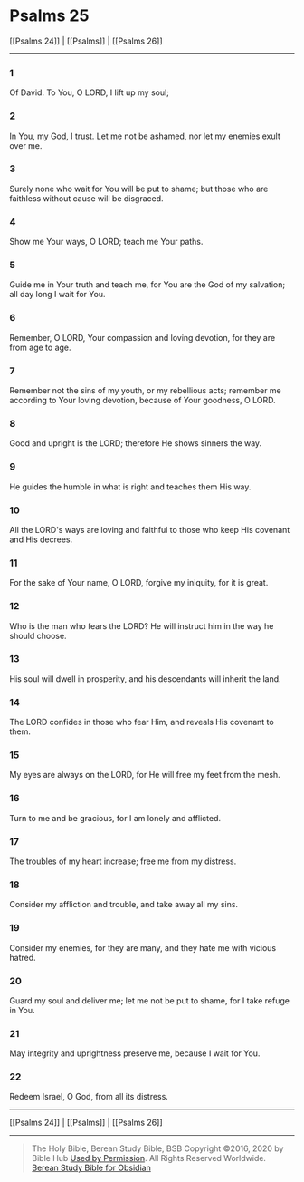 # Psalms 25

[[Psalms 24]] | [[Psalms]] | [[Psalms 26]]

---

### 1
Of David. To You, O LORD, I lift up my soul;

### 2
In You, my God, I trust. Let me not be ashamed, nor let my enemies exult over me.

### 3
Surely none who wait for You will be put to shame; but those who are faithless without cause will be disgraced.

### 4
Show me Your ways, O LORD; teach me Your paths.

### 5
Guide me in Your truth and teach me, for You are the God of my salvation; all day long I wait for You.

### 6
Remember, O LORD, Your compassion and loving devotion, for they are from age to age.

### 7
Remember not the sins of my youth, or my rebellious acts; remember me according to Your loving devotion, because of Your goodness, O LORD.

### 8
Good and upright is the LORD; therefore He shows sinners the way.

### 9
He guides the humble in what is right and teaches them His way.

### 10
All the LORD's ways are loving and faithful to those who keep His covenant and His decrees.

### 11
For the sake of Your name, O LORD, forgive my iniquity, for it is great.

### 12
Who is the man who fears the LORD? He will instruct him in the way he should choose.

### 13
His soul will dwell in prosperity, and his descendants will inherit the land.

### 14
The LORD confides in those who fear Him, and reveals His covenant to them.

### 15
My eyes are always on the LORD, for He will free my feet from the mesh.

### 16
Turn to me and be gracious, for I am lonely and afflicted.

### 17
The troubles of my heart increase; free me from my distress.

### 18
Consider my affliction and trouble, and take away all my sins.

### 19
Consider my enemies, for they are many, and they hate me with vicious hatred.

### 20
Guard my soul and deliver me; let me not be put to shame, for I take refuge in You.

### 21
May integrity and uprightness preserve me, because I wait for You.

### 22
Redeem Israel, O God, from all its distress.

---

[[Psalms 24]] | [[Psalms]] | [[Psalms 26]]

---

> The Holy Bible, Berean Study Bible, BSB
> Copyright &copy;2016, 2020 by Bible Hub
> [Used by Permission](https://berean.bible/terms.htm). All Rights Reserved Worldwide.
> [Berean Study Bible for Obsidian](https://github.com/gapmiss/berean-study-bible-for-obsidian)

